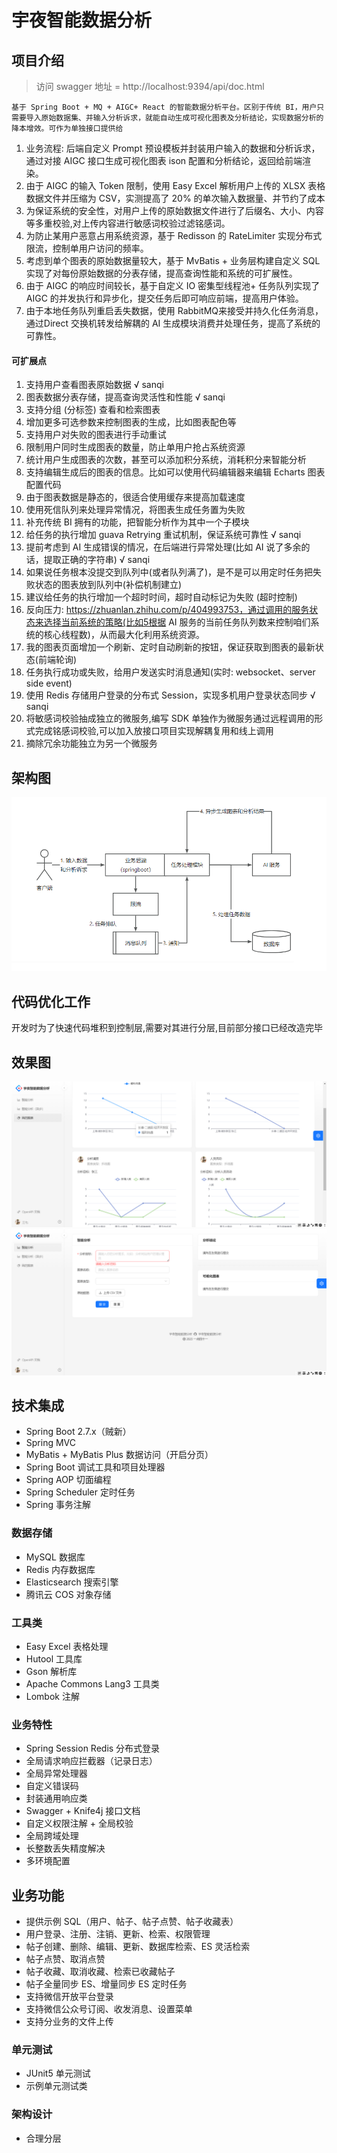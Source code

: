 # 宇夜智能数据分析

## 项目介绍

> 访问 swagger 地址 = http://localhost:9394/api/doc.html

    基于 Spring Boot + MQ + AIGC+ React 的智能数据分析平台。区别于传统 BI，用户只需要导入原始数据集、并输入分析诉求，就能自动生成可视化图表及分析结论，实现数据分析的降本增效。可作为单独接口提供给

1. 业务流程: 后端自定义 Prompt 预设模板并封装用户输入的数据和分析诉求，通过对接 AIGC 接口生成可视化图表 ison
   配置和分析结论，返回给前端渲染。
2. 由于 AIGC 的输入 Token 限制，使用 Easy Excel 解析用户上传的 XLSX 表格数据文件并压缩为 CSV，实测提高了 20%
   的单次输入数据量、并节约了成本
3. 为保证系统的安全性，对用户上传的原始数据文件进行了后缀名、大小、内容等多重校验,对上传内容进行敏感词校验过滤铭感词。
4. 为防止某用户恶意占用系统资源，基于 Redisson 的 RateLimiter 实现分布式限流，控制单用户访问的频率。
5. 考虑到单个图表的原始数据量较大，基于 MvBatis + 业务层构建自定义 SQL 实现了对每份原始数据的分表存储，提高查询性能和系统的可扩展性。
6. 由于 AIGC 的响应时间较长，基于自定义 IO 密集型线程池+ 任务队列实现了 AIGC
   的并发执行和异步化，提交任务后即可响应前端，提高用户体验。
7. 由于本地任务队列重启丢失数据，使用 RabbitMQ来接受并持久化任务消息，通过Direct 交换机转发给解耦的 AI
   生成模块消费并处理任务，提高了系统的可靠性。

#### 可扩展点

1. 支持用户查看图表原始数据 √ sanqi
2. 图表数据分表存储，提高查询灵活性和性能 √ sanqi
3. 支持分组 (分标签) 查看和检索图表
4. 增加更多可选参数来控制图表的生成，比如图表配色等
5. 支持用户对失败的图表进行手动重试
6. 限制用户同时生成图表的数量，防止单用户抢占系统资源
7. 统计用户生成图表的次数，甚至可以添加积分系统，消耗积分来智能分析
8. 支持编辑生成后的图表的信息。比如可以使用代码编辑器来编辑 Echarts 图表配置代码
9. 由于图表数据是静态的，很适合使用缓存来提高加载速度
19. 使用死信队列来处理异常情况，将图表生成任务置为失败
11. 补充传统 BI 拥有的功能，把智能分析作为其中一个子模块
12. 给任务的执行增加 guava Retrying 重试机制，保证系统可靠性 √ sanqi
13. 提前考虑到 AI 生成错误的情况，在后端进行异常处理(比如 AI 说了多余的话，提取正确的字符串) √ sanqi
14. 如果说任务根本没提交到队列中(或者队列满了)，是不是可以用定时任务把失败状态的图表放到队列中(补偿机制建立)
15. 建议给任务的执行增加一个超时时间，超时自动标记为失败 (超时控制)
16. 反向压力: https://zhuanlan.zhihu.com/p/404993753，通过调用的服务状态来选择当前系统的策略(比如5根据 AI
    服务的当前任务队列数来控制咱们系统的核心线程数)，从而最大化利用系统资源。
17. 我的图表页面增加一个刷新、定时自动刷新的按钮，保证获取到图表的最新状态(前端轮询)
18. 任务执行成功或失败，给用户发送实时消息通知(实时: websocket、server side event)
19. 使用 Redis 存储用户登录的分布式 Session，实现多机用户登录状态同步 √ sanqi
20. 将敏感词校验抽成独立的微服务,编写 SDK 单独作为微服务通过远程调用的形式完成铭感词校验,可以加入放接口项目实现解耦复用和线上调用
21. 摘除冗余功能独立为另一个微服务

## 架构图

![img.png](img/img.png)

## 代码优化工作

开发时为了快速代码堆积到控制层,需要对其进行分层,目前部分接口已经改造完毕

## 效果图

![img.png](img/img2.png)
![img.png](img/img3.png)

## 技术集成

- Spring Boot 2.7.x（贼新）
- Spring MVC
- MyBatis + MyBatis Plus 数据访问（开启分页）
- Spring Boot 调试工具和项目处理器
- Spring AOP 切面编程
- Spring Scheduler 定时任务
- Spring 事务注解

### 数据存储

- MySQL 数据库
- Redis 内存数据库
- Elasticsearch 搜索引擎
- 腾讯云 COS 对象存储

### 工具类

- Easy Excel 表格处理
- Hutool 工具库
- Gson 解析库
- Apache Commons Lang3 工具类
- Lombok 注解

### 业务特性

- Spring Session Redis 分布式登录
- 全局请求响应拦截器（记录日志）
- 全局异常处理器
- 自定义错误码
- 封装通用响应类
- Swagger + Knife4j 接口文档
- 自定义权限注解 + 全局校验
- 全局跨域处理
- 长整数丢失精度解决
- 多环境配置

## 业务功能

- 提供示例 SQL（用户、帖子、帖子点赞、帖子收藏表）
- 用户登录、注册、注销、更新、检索、权限管理
- 帖子创建、删除、编辑、更新、数据库检索、ES 灵活检索
- 帖子点赞、取消点赞
- 帖子收藏、取消收藏、检索已收藏帖子
- 帖子全量同步 ES、增量同步 ES 定时任务
- 支持微信开放平台登录
- 支持微信公众号订阅、收发消息、设置菜单
- 支持分业务的文件上传

### 单元测试

- JUnit5 单元测试
- 示例单元测试类

### 架构设计

- 合理分层
